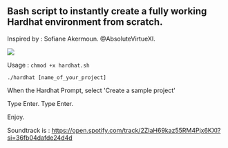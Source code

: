 ## Bash script to instantly create a fully working Hardhat environment from scratch. 

Inspired by : Sofiane Akermoun. @AbsoluteVirtueXI. 

![](https://picresize.com/images/rsz_11rsz_3c509d2cbcaec1bd392cda976940283cb.jpg)

Usage : 
```chmod +x hardhat.sh``` 

```./hardhat [name_of_your_project]```

When the Hardhat Prompt, select 'Create a sample project'

Type Enter. 
Type Enter. 

Enjoy. 

Soundtrack is : https://open.spotify.com/track/2ZIaH69kaz55RM4Pjx6KXl?si=36fb04dafde24d4d

